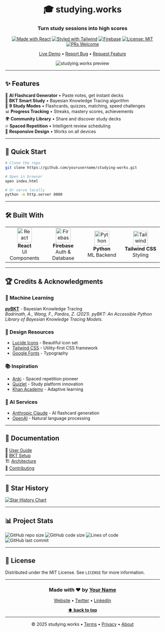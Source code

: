 <div align="center">

# 🎓 studying.works

### Turn study sessions into high scores

[![Made with React](https://img.shields.io/badge/React-18-61dafb?logo=react&logoColor=white)](https://react.dev/)
[![Styled with Tailwind](https://img.shields.io/badge/Tailwind-CSS-38bdf8?logo=tailwindcss&logoColor=white)](https://tailwindcss.com/)
[![Firebase](https://img.shields.io/badge/Firebase-Backend-ffca28?logo=firebase&logoColor=black)](https://firebase.google.com/)
[![License: MIT](https://img.shields.io/badge/License-MIT-blue.svg)](LICENSE)
[![PRs Welcome](https://img.shields.io/badge/PRs-welcome-brightgreen.svg)](CONTRIBUTING.md)

[Live Demo](https://studying.works) • [Report Bug](https://github.com/yourusername/studying-works/issues) • [Request Feature](https://github.com/yourusername/studying-works/issues)

![studying.works preview](assets/preview.png)

</div>

---

## ✨ Features

🤖 **AI Flashcard Generator** • Paste notes, get instant decks  
🧠 **BKT Smart Study** • Bayesian Knowledge Tracing algorithm  
🎴 **9 Study Modes** • Flashcards, quizzes, matching, speed challenges  
📊 **Progress Tracking** • Streaks, mastery scores, achievements  
🌍 **Community Library** • Share and discover study decks  
🔥 **Spaced Repetition** • Intelligent review scheduling  
📱 **Responsive Design** • Works on all devices  

---

## 🚀 Quick Start
```bash
# Clone the repo
git clone https://github.com/yourusername/studying-works.git

# Open in browser
open index.html

# Or serve locally
python -m http.server 8000
```

---

## 🛠️ Built With

<table>
<tr>
<td align="center" width="25%">
<img src="https://cdn.jsdelivr.net/gh/devicons/devicon/icons/react/react-original.svg" width="48" height="48" alt="React" />
<br><strong>React</strong>
<br>UI Components
</td>
<td align="center" width="25%">
<img src="https://cdn.jsdelivr.net/gh/devicons/devicon/icons/firebase/firebase-plain.svg" width="48" height="48" alt="Firebase" />
<br><strong>Firebase</strong>
<br>Auth & Database
</td>
<td align="center" width="25%">
<img src="https://cdn.jsdelivr.net/gh/devicons/devicon/icons/python/python-original.svg" width="48" height="48" alt="Python" />
<br><strong>Python</strong>
<br>ML Backend
</td>
<td align="center" width="25%">
<img src="https://cdn.jsdelivr.net/gh/devicons/devicon/icons/tailwindcss/tailwindcss-plain.svg" width="48" height="48" alt="Tailwind" />
<br><strong>Tailwind CSS</strong>
<br>Styling
</td>
</tr>
</table>

---

## 🏆 Credits & Acknowledgments

### 🧠 Machine Learning
**[pyBKT](https://github.com/CAHLR/pyBKT)** - Bayesian Knowledge Tracing  
*Badrinath, A., Wang, F., Pardos, Z. (2021). pyBKT: An Accessible Python Library of Bayesian Knowledge Tracing Models.*

### 🎨 Design Resources
- [Lucide Icons](https://lucide.dev/) - Beautiful icon set
- [Tailwind CSS](https://tailwindcss.com/) - Utility-first CSS framework
- [Google Fonts](https://fonts.google.com/) - Typography

### 📚 Inspiration
- [Anki](https://apps.ankiweb.net/) - Spaced repetition pioneer
- [Quizlet](https://quizlet.com/) - Study platform innovation
- [Khan Academy](https://www.khanacademy.org/) - Adaptive learning

### 🤖 AI Services
- [Anthropic Claude](https://www.anthropic.com/claude) - AI flashcard generation
- [OpenAI](https://openai.com/) - Natural language processing

---

## 📖 Documentation

📘 [User Guide](docs/USER_GUIDE.md)  
🔧 [BKT Setup](docs/BKT_SETUP.md)  
🏗️ [Architecture](docs/ARCHITECTURE.md)  
🤝 [Contributing](CONTRIBUTING.md)  

---

## 🌟 Star History

[![Star History Chart](https://api.star-history.com/svg?repos=yourusername/studying-works&type=Date)](https://star-history.com/#yourusername/studying-works&Date)

---

## 📊 Project Stats

![GitHub repo size](https://img.shields.io/github/repo-size/yourusername/studying-works)
![GitHub code size](https://img.shields.io/github/languages/code-size/yourusername/studying-works)
![Lines of code](https://img.shields.io/tokei/lines/github/yourusername/studying-works)
![GitHub last commit](https://img.shields.io/github/last-commit/yourusername/studying-works)

---

## 📜 License

Distributed under the MIT License. See `LICENSE` for more information.

---

<div align="center">

### Made with ❤️ by [Your Name](https://github.com/yourusername)

[Website](https://studying.works) • [Twitter](https://twitter.com/yourusername) • [LinkedIn](https://linkedin.com/in/yourusername)

**[⬆ back to top](#-studyingworks)**

---

© 2025 studying.works • [Terms](https://studying.works/terms.html) • [Privacy](https://studying.works/privacy.html) • [About](https://studying.works/about.html)

</div>
